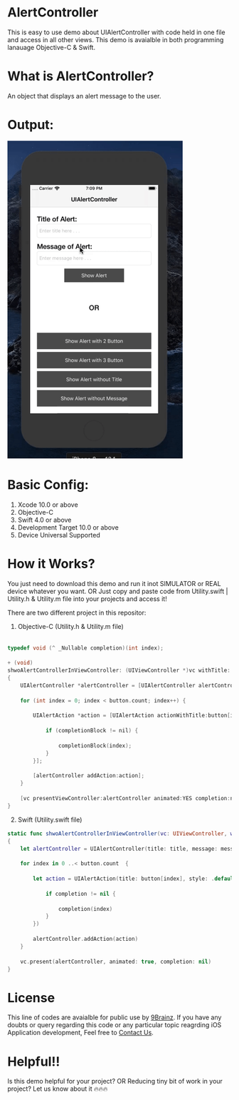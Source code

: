 # AlertController

This is easy to use demo about UIAlertController with code held in one file and access in all other views. This demo is avaialble in both programming lanauage Objective-C & Swift.

# What is AlertController?

An object that displays an alert message to the user.

# Output:

![AlertController](UIAlertController.gif)

# Basic Config:

1. Xcode 10.0 or above
2. Objective-C
3. Swift 4.0 or above
4. Development Target 10.0 or above
5. Device Universal Supported

# How it Works?

You just need to download this demo and run it inot SIMULATOR or REAL device whatever you want. OR Just copy and paste code from Utility.swift | Utility.h & Utility.m file into your projects and access it!

There are two different project in this repositor:

1. Objective-C (Utility.h & Utility.m file)

```objective-c

typedef void (^ _Nullable completion)(int index);

+ (void)
shwoAlertControllerInViewController: (UIViewController *)vc withTitle: (nullable NSString *)title andMessage: (nullable NSString *)message withButtons: (NSArray *)button withCompletion: (completion)completionBlock
{
    UIAlertController *alertController = [UIAlertController alertControllerWithTitle:title message:message preferredStyle:UIAlertControllerStyleAlert];
    
    for (int index = 0; index < button.count; index++) {
        
        UIAlertAction *action = [UIAlertAction actionWithTitle:button[index] style:UIAlertActionStyleDefault handler:^(UIAlertAction * _Nonnull action) {
            
            if (completionBlock != nil) {

                completionBlock(index);
            }
        }];
        
        [alertController addAction:action];
    }
    
    [vc presentViewController:alertController animated:YES completion:nil];
}
```

2. Swift (Utility.swift file)

```swift
static func shwoAlertControllerInViewController(vc: UIViewController, withTitle title: String?, andMessage message: String?, withButtons button: [String], completion:((_ index: Int) -> Void)!) -> Void
{
    let alertController = UIAlertController(title: title, message: message, preferredStyle: .alert)

    for index in 0 ..< button.count  {

        let action = UIAlertAction(title: button[index], style: .default, handler: { (alert: UIAlertAction!) in

            if completion != nil {

                completion(index)
            }
        })

        alertController.addAction(action)
    }

    vc.present(alertController, animated: true, completion: nil)
}
```

# License

This line of codes are avaialble for public use by [9Brainz](https://www.9brainz.com). If you have any doubts or query regarding this code or any particular topic reagrding iOS Application development, Feel free to [Contact Us](https://9brainz.com/contact-us.html).

# Helpful!!

Is this demo helpful for your project? OR Reducing tiny bit of work in your project?
Let us know about it 🔥🔥🔥
